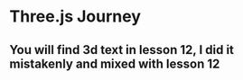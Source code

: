# Three.js Journey

## You will find 3d text in lesson 12, I did it mistakenly and mixed with lesson 12
